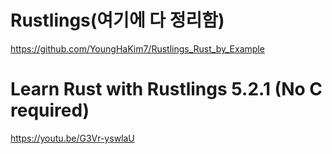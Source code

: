 # Rustlings(여기에 다 정리함)

https://github.com/YoungHaKim7/Rustlings_Rust_by_Example


# Learn Rust with Rustlings 5.2.1 (No C required)

https://youtu.be/G3Vr-yswlaU


